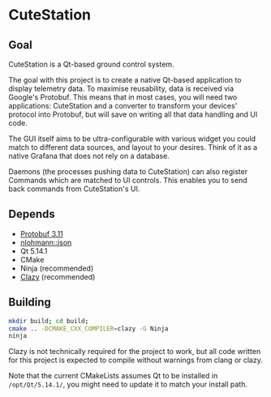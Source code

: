 # CuteStation

## Goal

CuteStation is a Qt-based ground control system.

The goal with this project is to create a native Qt-based application to display
telemetry data. To maximise reusability, data is received via Google's Protobuf.
This means that in most cases, you will need two applications: CuteStation and a
converter to transform your devices' protocol into Protobuf, but will save on
writing all that data handling and UI code.

The GUI itself aims to be ultra-configurable with various widget you could match
to different data sources, and layout to your desires. Think of it as a native
Grafana that does not rely on a database.

Daemons (the processes pushing data to CuteStation) can also register Commands
which are matched to UI controls. This enables you to send back commands from
CuteStation's UI.

## Depends

- [Protobuf 3.11](https://github.com/protocolbuffers/protobuf/)
- [nlohmann::json](https://github.com/nlohmann/json)
- Qt 5.14.1
- CMake
- Ninja (recommended)
- [Clazy](https://github.com/KDE/clazy) (recommended)

## Building

```bash
mkdir build; cd build;
cmake .. -DCMAKE_CXX_COMPILER=clazy -G Ninja
ninja
```

Clazy is not technically required for the project to work, but all code written for this project is expected to compile without warnings from clang or clazy.

Note that the current CMakeLists assumes Qt to be installed in
`/opt/Qt/5.14.1/`, you might need to update it to match your install path.
